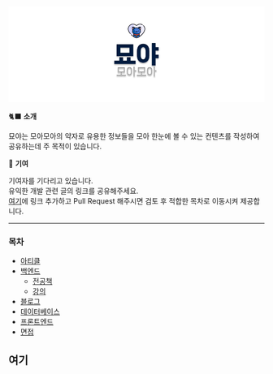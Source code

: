 ![MOEUDA](./moamoa.png)

🐈‍⬛ **소개**

묘야는 모아모아의 약자로 유용한 정보들을 모아 한눈에 볼 수 있는 컨텐츠를 작성하여 공유하는데 주 목적이 있습니다.

🚀 **기여**

기여자를 기다리고 있습니다.  
유익한 개발 관련 글의 링크를 공유해주세요.  
[여기](#여기)에 링크 추가하고 Pull Request 해주시면 검토 후 적합한 목차로 이동시켜 제공합니다.

---
### 목차

- [아티클](https://github.com/dev-wooyeon/archive/tree/main/아티클#목차)
- [백엔드](https://github.com/dev-wooyeon/archive/tree/main/백엔드#목차)
  - [전공책](https://github.com/dev-wooyeon/archive/tree/main/백엔드/서적#목차)
  - [강의](https://github.com/dev-wooyeon/archive/tree/main/백엔드/강의#목차)
- [블로그](https://github.com/dev-wooyeon/archive/tree/main/블로그#목차)
- [데이터베이스](https://github.com/dev-wooyeon/archive/tree/main/데이터베이스#목차)
- [프론트엔드](https://github.com/dev-wooyeon/archive/tree/main/프론트엔드#목차)
- [면접](https://github.com/dev-wooyeon/archive/tree/main/interview#목차)

## 여기
